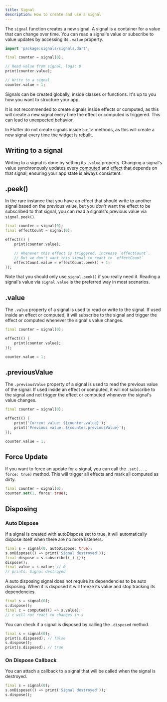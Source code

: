 ```yaml
---
title: Signal
description: How to create and use a signal
---
```


The `signal` function creates a new signal. A signal is a container for a value that can change over time. You can read a signal's value or subscribe to value updates by accessing its `.value` property.

```dart
import 'package:signals/signals.dart';

final counter = signal(0);

// Read value from signal, logs: 0
print(counter.value);

// Write to a signal
counter.value = 1;
```

Signals can be created globally, inside classes or functions. It's up to you how you want to structure your app.

It is not recommended to create signals inside effects or computed, as this will create a new signal every time the effect or computed is triggered. This can lead to unexpected behavior.

In Flutter do not create signals inside `build` methods, as this will create a new signal every time the widget is rebuilt.

## Writing to a signal

Writing to a signal is done by setting its `.value` property. Changing a signal's value synchronously updates every [computed](/dart/core/computed) and [effect](/dart/core/effect) that depends on that signal, ensuring your app state is always consistent.

## .peek()

In the rare instance that you have an effect that should write to another signal based on the previous value, but you _don't_ want the effect to be subscribed to that signal, you can read a signals's previous value via `signal.peek()`.

```dart
final counter = signal(0);
final effectCount = signal(0);

effect(() {
	print(counter.value);

	// Whenever this effect is triggered, increase `effectCount`.
	// But we don't want this signal to react to `effectCount`
	effectCount.value = effectCount.peek() + 1;
});
```

Note that you should only use `signal.peek()` if you really need it. Reading a signal's value via `signal.value` is the preferred way in most scenarios.

## .value

The `.value` property of a signal is used to read or write to the signal. If used inside an effect or computed, it will subscribe to the signal and trigger the effect or computed whenever the signal's value changes.

```dart
final counter = signal(0);

effect(() {
	print(counter.value);
});

counter.value = 1;
```

## .previousValue

The `.previousValue` property of a signal is used to read the previous value of the signal. If used inside an effect or computed, it will not subscribe to the signal and not trigger the effect or computed whenever the signal's value changes.

```dart
final counter = signal(0);

effect(() {
	print('Current value: ${counter.value}');
	print('Previous value: ${counter.previousValue}');
});

counter.value = 1;
```

## Force Update

If you want to force an update for a signal, you can call the `.set(..., force: true)` method. This will trigger all effects and mark all computed as dirty.

```dart
final counter = signal(0);
counter.set(1, force: true);
```

## Disposing

### Auto Dispose

If a signal is created with autoDispose set to true, it will automatically dispose itself when there are no more listeners.

```dart
final s = signal(0, autoDispose: true);
s.onDispose(() => print('Signal destroyed'));
final dispose = s.subscribe((_) {});
dispose();
final value = s.value; // 0
// prints: Signal destroyed
```

A auto disposing signal does not require its dependencies to be auto disposing. When it is disposed it will freeze its value and stop tracking its dependencies.

```dart
final s = signal(0);
s.dispose();
final c = computed(() => s.value);
// c will not react to changes in s
```

You can check if a signal is disposed by calling the `.disposed` method.

```dart
final s = signal(0);
print(s.disposed); // false
s.dispose();
print(s.disposed); // true
```

### On Dispose Callback

You can attach a callback to a signal that will be called when the signal is destroyed.

```dart
final s = signal(0);
s.onDispose(() => print('Signal destroyed'));
s.dispose();
```
